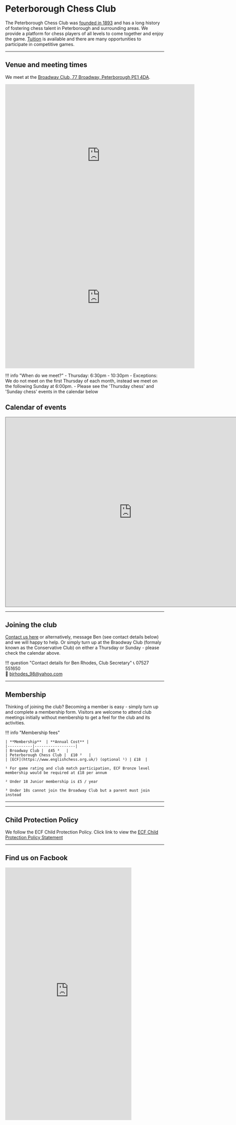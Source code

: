# Peterborough Chess Club

<!-- ![Logo](img%5Cqueen_inside_peterb_cath.jpg) -->

The Peterborough Chess Club was [founded in 1893](history.md) and has a long history of fostering chess talent in Peterborough and surrounding areas. We provide a platform for chess players of all levels to come together and enjoy the game.  [Tuition](tutorials.md) is available and there are many opportunities to participate in competitive games.

---


## Venue and meeting times

We meet at the [Broadway Club, 77 Broadway, Peterborough PE1 4DA](https://www.google.com/maps/dir//Peterborough+Conservative+Club+77+Broadway+Peterborough+PE1+4DA/@52.5789573,-0.2387154,14z/data=!4m8!4m7!1m0!1m5!1m1!1s0x4877f0feb007c765:0xe16bbfc4b2403fcb!2m2!1d-0.2387154!2d52.5789573?entry=ttu). 



<iframe src="https://www.google.com/maps/embed?pb=!1m14!1m8!1m3!1d9697.912639800543!2d-0.2386289!3d52.5790477!3m2!1i1024!2i768!4f13.1!3m3!1m2!1s0x4877f0feb007c765%3A0xe16bbfc4b2403fcb!2sPeterborough%20Conservative%20Club!5e0!3m2!1sen!2suk!4v1691189383262!5m2!1sen!2suk" width="600" height="450" style="border:0;" allowfullscreen="" loading="lazy" referrerpolicy="no-referrer-when-downgrade"></iframe>

<iframe src="https://www.google.com/maps/embed?pb=!4v1692564662526!6m8!1m7!1sCNoNKGCbxc6acrz2hXJ-0A!2m2!1d52.57869815866305!2d-0.2386143428060142!3f29.84782669890052!4f3.3960882594992796!5f0.7820865974627469" width="600" height="450" style="border:0;" allowfullscreen="" loading="lazy" referrerpolicy="no-referrer-when-downgrade"></iframe>



<!-- <iframe src="https://www.google.com/maps/embed?pb=!1s0x4877f0feb007c765%3A0xe16bbfc4b2403fcb!3m1!7e115!4s%2Fmaps%2Fplace%2Fgooglemaps%2Bpeterboroguh%2Bconservative%2Bclub%2F%4052.5788899%2C-0.2390164%2C3a%2C75y%2C56.18h%2C90t%2Fdata%3D*213m4*211e1*213m2*211sl5YfsswC_ZIc0hTKduyWtw*212e0*214m2*213m1*211s0x4877f0feb007c765%3A0xe16bbfc4b2403fcb%3Fsa%3DX%26ved%3D2ahUKEwjLhavLt-uAAxU9lGoFHRh6Dc4Qpx96BAhFEAA!5sgoogle%20maps%20peterborough%20conservative%20club%20-%20Google%20Search!15sCgIgARICCAI&imagekey=!1e2!2sl5YfsswC_ZIc0hTKduyWtw&hl=en&sa=X&ved=2ahUKEwjLhavLt-uAAxU9lGoFHRh6Dc4Qpx96BAhcEA0" width="600" loading="lazy" height="450" frameborder="0" style="border:0" allowfullscreen></iframe> -->


!!! info "When do we meet?"
    - Thursday: 6:30pm - 10:30pm
    - Exceptions: We do not meet on the first Thursday of each month, instead we meet on the following Sunday at 6:00pm.
    - Please see the 'Thursday chess' and 'Sunday chess' events in the calendar below


## Calendar of events

<iframe src="https://calendar.google.com/calendar/embed?height=600&wkst=1&bgcolor=%23ffffff&ctz=Europe%2FLondon&src=Y2hlc3NjbHVicGV0ZXJib3JvdWdoQGdtYWlsLmNvbQ&src=MjJiNjZjNmM1ZWE2NDdmMGMyYTc5NDUxNWExMWM4YWNiODQzOTdiOGM4MjA2NTY4MzQ4NTkzZDE1ZTVhZmExYkBncm91cC5jYWxlbmRhci5nb29nbGUuY29t&src=ODZhZTZhOWE1ZmJiMzM4NDRmNDUzNzk4Y2Y2YTY2YWQwYzY3NzA0NWJmNzk3ZjcyZTcxZmFkNGE0OTM4ZGYyMUBncm91cC5jYWxlbmRhci5nb29nbGUuY29t&src=MDc3NTdjYTdjYzRmMDg1ZmZmY2NjZTgzYzExNDRkZmU3ODgzOTY3ZWMwOTFhYTc3OWI0Y2U3MjhkY2QxYzM4OEBncm91cC5jYWxlbmRhci5nb29nbGUuY29t&src=ODRjYWY3M2RhZjRmZGRkMTQ4YzkzY2Q2MWY5ODJmNDhhYzUwOWM3YTQyYzg0OTgxYWUzNGIwNGUyMWQ1MDc1ZkBncm91cC5jYWxlbmRhci5nb29nbGUuY29t&src=YzVlM2Y1ZWI4NTdmZTU4NTc3ZTJiZTI3NzQ4MjkxYmZkYTRkMzdhNmQzOTFiMWZjYzY1ZDA3ZjcyZGE2MDc0ZEBncm91cC5jYWxlbmRhci5nb29nbGUuY29t&src=NjFjODEzNjI3NTNlMjk5YTljZGFmODgyYmQ4OWU4MWUzNzdjODk1NjcxZjIwY2RiODBjYjZmNTUyZjYzNWYwMUBncm91cC5jYWxlbmRhci5nb29nbGUuY29t&color=%23039BE5&color=%23E67C73&color=%23F6BF26&color=%23F4511E&color=%237CB342&color=%23009688&color=%238E24AA" style="border:solid 1px #777" width="800" height="600" frameborder="0" scrolling="no"></iframe>



---

## Joining the club

 [Contact us here](contactus.md) or alternatively, message Ben (see contact details below) and we will happy to help. Or simply turn up at the Braodway Club (formaly known as the Conservative Club) on either a Thursday or Sunday - please check the calendar above. 

!!! question "Contact details for Ben Rhodes, Club Secretary"
    📞 07527 551650<br>
    📧 bjrhodes_98@yahoo.com
    <!-- - **For website queries:** WebMaster@PeterboroughChessClub.org -->

---

## Membership

Thinking of joining the club? Becoming a member is easy - simply turn up and complete a membership form. Visitors are welcome to attend club meetings initially without membership to get a feel for the club and its activities.



!!! info "Membership fees"

    | **Membership**  | **Annual Cost** |
    |-----------|------------------|
    | Broadway Club |  £45 ³   |
    | Peterborough Chess Club |  £10 ²   |
    | [ECF](https://www.englishchess.org.uk/) (optional ¹) | £18  |

    ¹ For game rating and club match participation, ECF Bronze level membership would be required at £18 per annum 

    ² Under 18 Junior membership is £5 / year

    ³ Under 18s cannot join the Broadway Club but a parent must join instead 


---

--- 
## Child Protection Policy

We follow the ECF Child Protection Policy. Click link to view the [ECF Child Protection Policy Statement](https://www.englishchess.org.uk/safeguarding-children-policy/)

---


## Find us on Facbook

<iframe src="https://www.facebook.com/plugins/page.php?href=https%3A%2F%2Fwww.facebook.com%2Fpeterboroughchessclub%2F&tabs=timeline&width=400&height=800&small_header=false&adapt_container_width=true&hide_cover=false&show_facepile=true&appId" width="400" height="800" style="border:none;overflow:hidden" scrolling="no" frameborder="0" allowfullscreen="true" allow="autoplay; clipboard-write; encrypted-media; picture-in-picture; web-share"></iframe>

